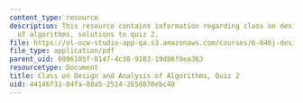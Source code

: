 ```yaml
---
content_type: resource
description: This resource contains information regarding class on design and analysis
  of algorithms, solutions to quiz 2.
file: https://ol-ocw-studio-app-qa.s3.amazonaws.com/courses/6-046j-design-and-analysis-of-algorithms-spring-2015/44146f3104fa80a52514265d070ebc40_MIT6_046JS15_quiz2sols.pdf
file_type: application/pdf
parent_uid: 6086105f-0147-4c30-9283-19d86f8ea363
resourcetype: Document
title: Class on Design and Analysis of Algorithms, Quiz 2
uid: 44146f31-04fa-80a5-2514-265d070ebc40
---
```

